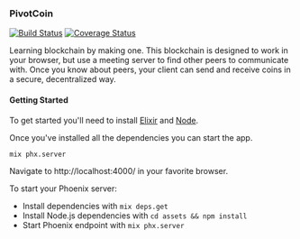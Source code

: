 ### PivotCoin
[![Build Status](https://travis-ci.com/wlindner/pivotcoin.svg?branch=master)](https://travis-ci.com/wlindner/pivotcoin) [![Coverage Status](https://coveralls.io/repos/github/wlindner/pivotcoin/badge.svg?branch=master)](https://coveralls.io/github/wlindner/pivotcoin?branch=master)

Learning blockchain by making one. This blockchain is designed to work in your browser, but use a meeting server to find other peers to communicate with. Once you know about peers, your client can send and receive coins in a secure, decentralized way.

#### Getting Started

To get started you'll need to install [Elixir](https://elixir-lang.org/install.html) and [Node](https://nodejs.org/en/download/package-manager/).

Once you've installed all the dependencies you can start the app.

```
mix phx.server
```

Navigate to http://localhost:4000/ in your favorite browser.

To start your Phoenix server:

  * Install dependencies with `mix deps.get`
  * Install Node.js dependencies with `cd assets && npm install`
  * Start Phoenix endpoint with `mix phx.server`
